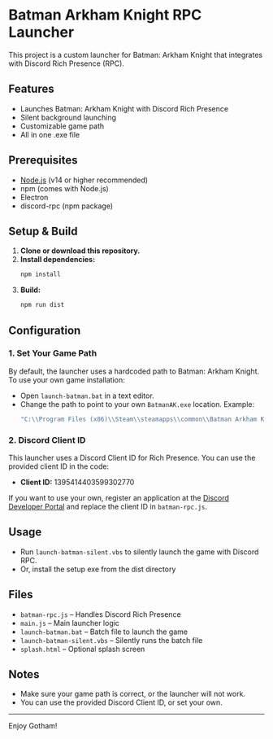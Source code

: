# Batman Arkham Knight RPC Launcher

This project is a custom launcher for Batman: Arkham Knight that integrates with Discord Rich Presence (RPC).

## Features
- Launches Batman: Arkham Knight with Discord Rich Presence
- Silent background launching
- Customizable game path
- All in one .exe file

## Prerequisites
- [Node.js](https://nodejs.org/) (v14 or higher recommended)
- npm (comes with Node.js)
- Electron
- discord-rpc (npm package)

## Setup & Build
1. **Clone or download this repository.**
2. **Install dependencies:**
   ```sh
   npm install
   ```
3. **Build:**
    ```sh
   npm run dist
   ```

## Configuration

### 1. Set Your Game Path
By default, the launcher uses a hardcoded path to Batman: Arkham Knight. To use your own game installation:

- Open `launch-batman.bat` in a text editor.
- Change the path to point to your own `BatmanAK.exe` location. Example:
  ```bat
  "C:\\Program Files (x86)\\Steam\\steamapps\\common\\Batman Arkham Knight\\Binaries\\Win64\\BatmanAK.exe"
  ```

### 2. Discord Client ID
This launcher uses a Discord Client ID for Rich Presence. You can use the provided client ID in the code:

- **Client ID:** 1395414403599302770

If you want to use your own, register an application at the [Discord Developer Portal](https://discord.com/developers/applications) and replace the client ID in `batman-rpc.js`.

## Usage
- Run `launch-batman-silent.vbs` to silently launch the game with Discord RPC.
- Or, install the setup exe from the dist directory

## Files
- `batman-rpc.js` – Handles Discord Rich Presence
- `main.js` – Main launcher logic
- `launch-batman.bat` – Batch file to launch the game
- `launch-batman-silent.vbs` – Silently runs the batch file
- `splash.html` – Optional splash screen

## Notes
- Make sure your game path is correct, or the launcher will not work.
- You can use the provided Discord Client ID, or set your own.

---

Enjoy Gotham! 
